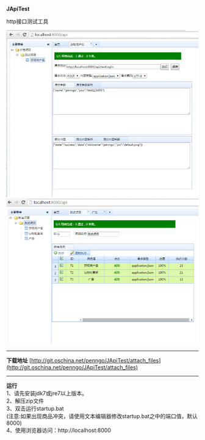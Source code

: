 **JApiTest**

http接口测试工具

![Alt text](./WebRoot/img/example1.jpg)
![Alt text](./WebRoot/img/example2.png)

----------

**下载地址**
[http://git.oschina.net/penngo/JApiTest/attach_files](http://git.oschina.net/penngo/JApiTest/attach_files)

----------

**运行** </br>
1、请先安装jdk7或jre7以上版本。</br>
2、解压zip文件</br>
3、双击运行startup.bat</br>
(注意:如果出现商品冲突，请使用文本编辑器修改startup.bat之中的端口值，默认8000)<br/>
4、使用浏览器访问：http://localhost:8000 </br>